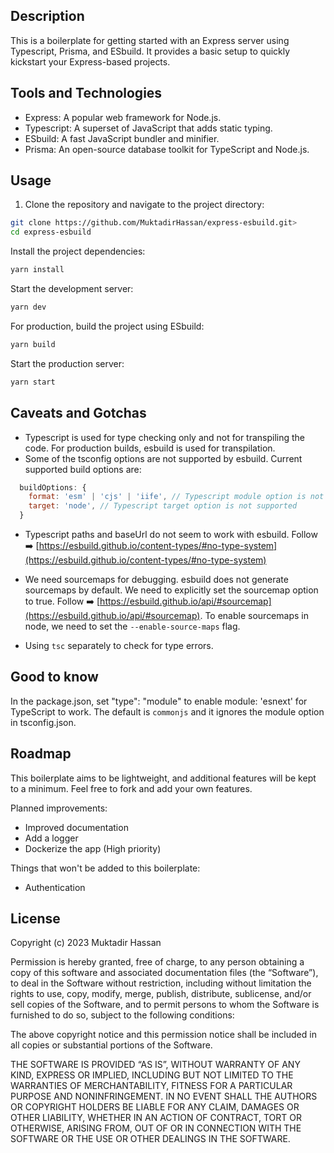 ## Description

This is a boilerplate for getting started with an Express server using Typescript, Prisma, and ESbuild. It provides a basic setup to quickly kickstart your Express-based projects.

## Tools and Technologies

- Express: A popular web framework for Node.js.
- Typescript: A superset of JavaScript that adds static typing.
- ESbuild: A fast JavaScript bundler and minifier.
- Prisma: An open-source database toolkit for TypeScript and Node.js.

## Usage

1. Clone the repository and navigate to the project directory:

```bash
git clone https://github.com/MuktadirHassan/express-esbuild.git>
cd express-esbuild
```

Install the project dependencies:

```bash
yarn install
```

Start the development server:

```bash
yarn dev
```

For production, build the project using ESbuild:

```bash
yarn build
```

Start the production server:

```bash
yarn start
```

## Caveats and Gotchas

- Typescript is used for type checking only and not for transpiling the code. For production builds, esbuild is used for transpilation.
- Some of the tsconfig options are not supported by esbuild. Current supported build options are:

```mjs
  buildOptions: {
    format: 'esm' | 'cjs' | 'iife', // Typescript module option is not supported
    target: 'node', // Typescript target option is not supported
  }
```

- Typescript paths and baseUrl do not seem to work with esbuild. Follow ➡️ [https://esbuild.github.io/content-types/#no-type-system](https://esbuild.github.io/content-types/#no-type-system)

- We need sourcemaps for debugging. esbuild does not generate sourcemaps by default. We need to explicitly set the sourcemap option to true. Follow ➡️ [https://esbuild.github.io/api/#sourcemap](https://esbuild.github.io/api/#sourcemap). To enable sourcemaps in node, we need to set the `--enable-source-maps` flag.

- Using `tsc` separately to check for type errors.

## Good to know

In the package.json, set "type": "module" to enable module: 'esnext' for TypeScript to work. The default is `commonjs` and it ignores the module option in tsconfig.json.

## Roadmap

This boilerplate aims to be lightweight, and additional features will be kept to a minimum. Feel free to fork and add your own features.

Planned improvements:

- Improved documentation
- Add a logger
- Dockerize the app (High priority)

Things that won't be added to this boilerplate:

- Authentication

## License

Copyright (c) 2023 Muktadir Hassan

Permission is hereby granted, free of charge, to any person obtaining a copy of this software and associated documentation files (the “Software”), to deal in the Software without restriction, including without limitation the rights to use, copy, modify, merge, publish, distribute, sublicense, and/or sell copies of the Software, and to permit persons to whom the Software is furnished to do so, subject to the following conditions:

The above copyright notice and this permission notice shall be included in all copies or substantial portions of the Software.

THE SOFTWARE IS PROVIDED “AS IS”, WITHOUT WARRANTY OF ANY KIND, EXPRESS OR IMPLIED, INCLUDING BUT NOT LIMITED TO THE WARRANTIES OF MERCHANTABILITY, FITNESS FOR A PARTICULAR PURPOSE AND NONINFRINGEMENT. IN NO EVENT SHALL THE AUTHORS OR COPYRIGHT HOLDERS BE LIABLE FOR ANY CLAIM, DAMAGES OR OTHER LIABILITY, WHETHER IN AN ACTION OF CONTRACT, TORT OR OTHERWISE, ARISING FROM, OUT OF OR IN CONNECTION WITH THE SOFTWARE OR THE USE OR OTHER DEALINGS IN THE SOFTWARE.
